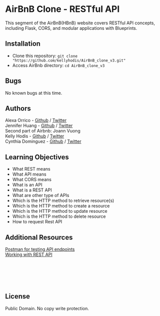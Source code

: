# AirBnB Clone - RESTful API
This segment of the AirBnB(HBnB) website covers RESTful API concepts, including Flask, CORS, and modular applications with Blueprints.

## Installation
* Clone this repository: `git clone "https://github.com/kellyhodis/AirBnB_clone_v3.git"`
* Access AirBnb directory: `cd AirBnB_clone_v3`

## Bugs
No known bugs at this time.

## Authors
Alexa Orrico - [Github](https://github.com/alexaorrico) / [Twitter](https://twitter.com/alexa_orrico) </br >
Jennifer Huang - [Github](https://github.com/jhuang10123) / [Twitter](https://twitter.com/earthtojhuang) </br >
Second part of Airbnb: Joann Vuong </br >
Kelly Hodis - [Github](https://github.com/kellyhodis) / [Twitter](https://twitter.com/hodiskelly) </br >
Cynthia Dominguez - [Github](https://github.com/cynergist) / [Twitter](https://twitter.com/cynthiadomingz) </br >    

## Learning Objectives

- What REST means
- What API means
- What CORS means
- What is an API
- What is a REST API
- What are other type of APIs
- Which is the HTTP method to retrieve resource(s)
- Which is the HTTP method to create a resource
- Which is the HTTP method to update resource
- Which is the HTTP method to delete resource
- How to request Rest API

## Additional Resources

[Postman for testing API endpoints](https://www.getpostman.com/products) </br >
[Working with REST API](https://www.youtube.com/watch?v=LooL6_chvN4) </br >
[]() </br >
[]() </br >
[]() </br >
[]() </br >
[]() </br >

## License
Public Domain. No copy write protection.
